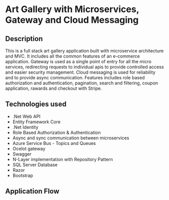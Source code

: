 
# Art Gallery with Microservices, Gateway and Cloud Messaging

## Description

This is a full stack art gallery application built with microservice architecture and MVC. It includes all the common features of an e-commerce application. Gateway is used as a single point of entry for all the micro services, redirecting requests to individual apis to provide controlled access and easier security management. Cloud messaging is used for reliability and to provide async communication. Features includes role based authorization and authentication, pagination, search and filtering, coupon application, rawards and checkout with Stripe.

## Technologies used

- .Net Web API
- Entity Framework Core 
- .Net Identity
- Role Based Authorization & Authentication
- Async and sync communication between microservices
- Azure Service Bus - Topics and Queues
- Ocelot gateway
- Swagger 
- N-Layer implementation with Repository Pattern
- SQL Server Database
- Razor
- Bootstrap 

## Application Flow


